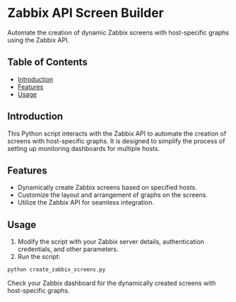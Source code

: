 # Zabbix API Screen Builder

Automate the creation of dynamic Zabbix screens with host-specific graphs using the Zabbix API.

## Table of Contents

- [Introduction](#introduction)
- [Features](#features)
- [Usage](#usage)

## Introduction

This Python script interacts with the Zabbix API to automate the creation of screens with host-specific graphs. It is designed to simplify the process of setting up monitoring dashboards for multiple hosts.

## Features

- Dynamically create Zabbix screens based on specified hosts.
- Customize the layout and arrangement of graphs on the screens.
- Utilize the Zabbix API for seamless integration.

## Usage

1. Modify the script with your Zabbix server details, authentication credentials, and other parameters.
1. Run the script:

```bash
python create_zabbix_screens.py
```

Check your Zabbix dashboard for the dynamically created screens with host-specific graphs.
